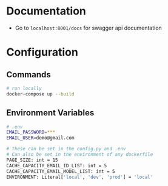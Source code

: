 # Documentation

- Go to `localhost:8001/docs` for swagger api documentation

# Configuration
## Commands
```sh
# run locally
docker-compose up --build
```

## Environment Variables
```sh
# .env
EMAIL_PASSWORD=***
EMAIL_USER=demo@gmail.com

# These can be set in the config.py and .env
# Can also be set in the environment of any dockerfile
PAGE_SIZE: int = 15
CACHE_CAPACITY_EMAIL_ID_LIST: int = 5
CACHE_CAPACITY_EMAIL_MODEL_LIST: int = 5
ENVIRONMENT: Literal['local', 'dev', 'prod'] = 'local'
```
